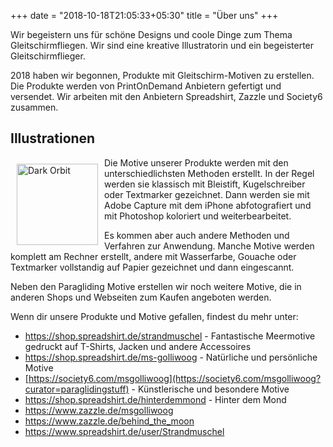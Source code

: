 +++
date = "2018-10-18T21:05:33+05:30"
title = "Über uns"
+++

Wir begeistern uns für schöne Designs und coole Dinge zum Thema Gleitschirmfliegen. Wir sind eine kreative Illustratorin und ein begeisterter Gleitschirmflieger.


2018 haben wir begonnen, Produkte mit Gleitschirm-Motiven zu erstellen. Die Produkte werden von PrintOnDemand Anbietern gefertigt und versendet. Wir arbeiten mit den Anbietern Spreadshirt, Zazzle und Society6 zusammen.


## Illustrationen

<img src="/img/dark_orbit.png" alt="Dark Orbit" style="height:130px; float: left; padding: 10px" />

Die Motive unserer Produkte werden mit den unterschiedlichsten Methoden erstellt. In der Regel werden sie klassisch mit Bleistift, Kugelschreiber oder Textmarker gezeichnet. Dann werden sie mit Adobe Capture mit dem iPhone abfotografiert und mit Photoshop koloriert und weiterbearbeitet.

Es kommen aber auch andere Methoden und Verfahren zur Anwendung. Manche Motive werden komplett am Rechner erstellt, andere mit Wasserfarbe, Gouache oder Textmarker vollstandig auf Papier gezeichnet und dann eingescannt.

Neben den Paragliding Motive erstellen wir noch weitere Motive, die in anderen Shops und Webseiten zum Kaufen angeboten werden.

Wenn dir unsere Produkte und Motive gefallen, findest du mehr unter:

* https://shop.spreadshirt.de/strandmuschel - Fantastische Meermotive gedruckt auf T-Shirts, Jacken und andere Accessoires
* https://shop.spreadshirt.de/ms-golliwoog - Natürliche und persönliche Motive
* [https://society6.com/msgolliwoog](https://society6.com/msgolliwoog?curator=paraglidingstuff) - Künstlerische und besondere Motive
* https://shop.spreadshirt.de/hinterdemmond - Hinter dem Mond
* https://www.zazzle.de/msgolliwoog
* https://www.zazzle.de/behind_the_moon
* https://www.spreadshirt.de/user/Strandmuschel

